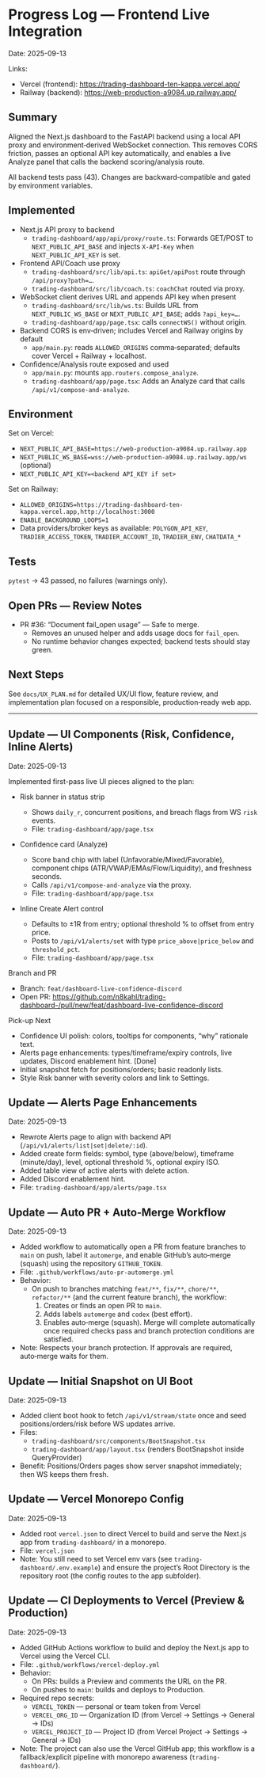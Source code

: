 # Progress Log — Frontend Live Integration

Date: 2025-09-13

Links:
- Vercel (frontend): https://trading-dashboard-ten-kappa.vercel.app/
- Railway (backend): https://web-production-a9084.up.railway.app/

## Summary

Aligned the Next.js dashboard to the FastAPI backend using a local API proxy and environment‑derived WebSocket connection. This removes CORS friction, passes an optional API key automatically, and enables a live Analyze panel that calls the backend scoring/analysis route.

All backend tests pass (43). Changes are backward‑compatible and gated by environment variables.

## Implemented

- Next.js API proxy to backend
  - `trading-dashboard/app/api/proxy/route.ts`: Forwards GET/POST to `NEXT_PUBLIC_API_BASE` and injects `X-API-Key` when `NEXT_PUBLIC_API_KEY` is set.
- Frontend API/Coach use proxy
  - `trading-dashboard/src/lib/api.ts`: `apiGet/apiPost` route through `/api/proxy?path=…`.
  - `trading-dashboard/src/lib/coach.ts`: `coachChat` routed via proxy.
- WebSocket client derives URL and appends API key when present
  - `trading-dashboard/src/lib/ws.ts`: Builds URL from `NEXT_PUBLIC_WS_BASE` or `NEXT_PUBLIC_API_BASE`; adds `?api_key=…`.
  - `trading-dashboard/app/page.tsx`: calls `connectWS()` without origin.
- Backend CORS is env‑driven; includes Vercel and Railway origins by default
  - `app/main.py`: reads `ALLOWED_ORIGINS` comma‑separated; defaults cover Vercel + Railway + localhost.
- Confidence/Analysis route exposed and used
  - `app/main.py`: mounts `app.routers.compose_analyze`.
  - `trading-dashboard/app/page.tsx`: Adds an Analyze card that calls `/api/v1/compose-and-analyze`.

## Environment

Set on Vercel:
- `NEXT_PUBLIC_API_BASE=https://web-production-a9084.up.railway.app`
- `NEXT_PUBLIC_WS_BASE=wss://web-production-a9084.up.railway.app/ws` (optional)
- `NEXT_PUBLIC_API_KEY=<backend API_KEY if set>`

Set on Railway:
- `ALLOWED_ORIGINS=https://trading-dashboard-ten-kappa.vercel.app,http://localhost:3000`
- `ENABLE_BACKGROUND_LOOPS=1`
- Data providers/broker keys as available: `POLYGON_API_KEY`, `TRADIER_ACCESS_TOKEN`, `TRADIER_ACCOUNT_ID`, `TRADIER_ENV`, `CHATDATA_*`

## Tests

`pytest` → 43 passed, no failures (warnings only).

## Open PRs — Review Notes

- PR #36: “Document fail_open usage” — Safe to merge.
  - Removes an unused helper and adds usage docs for `fail_open`.
  - No runtime behavior changes expected; backend tests should stay green.

## Next Steps

See `docs/UX_PLAN.md` for detailed UX/UI flow, feature review, and implementation plan focused on a responsible, production‑ready web app.

---

## Update — UI Components (Risk, Confidence, Inline Alerts)

Date: 2025-09-13

Implemented first-pass live UI pieces aligned to the plan:

- Risk banner in status strip
  - Shows `daily_r`, concurrent positions, and breach flags from WS `risk` events.
  - File: `trading-dashboard/app/page.tsx`

- Confidence card (Analyze)
  - Score band chip with label (Unfavorable/Mixed/Favorable), component chips (ATR/VWAP/EMAs/Flow/Liquidity), and freshness seconds.
  - Calls `/api/v1/compose-and-analyze` via the proxy.
  - File: `trading-dashboard/app/page.tsx`

- Inline Create Alert control
  - Defaults to ±1R from entry; optional threshold % to offset from entry price.
  - Posts to `/api/v1/alerts/set` with type `price_above|price_below` and `threshold_pct`.
  - File: `trading-dashboard/app/page.tsx`

Branch and PR
- Branch: `feat/dashboard-live-confidence-discord`
- Open PR: https://github.com/n8kahl/trading-dashboard-/pull/new/feat/dashboard-live-confidence-discord

Pick-up Next
- Confidence UI polish: colors, tooltips for components, “why” rationale text.
- Alerts page enhancements: types/timeframe/expiry controls, live updates, Discord enablement hint. [Done]
- Initial snapshot fetch for positions/orders; basic readonly lists.
- Style Risk banner with severity colors and link to Settings.

## Update — Alerts Page Enhancements

Date: 2025-09-13

- Rewrote Alerts page to align with backend API (`/api/v1/alerts/list|set|delete/:id`).
- Added create form fields: symbol, type (above/below), timeframe (minute/day), level, optional threshold %, optional expiry ISO.
- Added table view of active alerts with delete action.
- Added Discord enablement hint.
- File: `trading-dashboard/app/alerts/page.tsx`

## Update — Auto PR + Auto‑Merge Workflow

Date: 2025-09-13

- Added workflow to automatically open a PR from feature branches to `main` on push, label it `automerge`, and enable GitHub’s auto‑merge (squash) using the repository `GITHUB_TOKEN`.
- File: `.github/workflows/auto-pr-automerge.yml`
- Behavior:
  - On push to branches matching `feat/**`, `fix/**`, `chore/**`, `refactor/**` (and the current feature branch), the workflow:
    1) Creates or finds an open PR to `main`.
    2) Adds labels `automerge` and `codex` (best effort).
    3) Enables auto‑merge (squash). Merge will complete automatically once required checks pass and branch protection conditions are satisfied.
- Note: Respects your branch protection. If approvals are required, auto‑merge waits for them.

## Update — Initial Snapshot on UI Boot

Date: 2025-09-13

- Added client boot hook to fetch `/api/v1/stream/state` once and seed positions/orders/risk before WS updates arrive.
- Files:
  - `trading-dashboard/src/components/BootSnapshot.tsx`
  - `trading-dashboard/app/layout.tsx` (renders BootSnapshot inside QueryProvider)
- Benefit: Positions/Orders pages show server snapshot immediately; then WS keeps them fresh.

## Update — Vercel Monorepo Config

Date: 2025-09-13

- Added root `vercel.json` to direct Vercel to build and serve the Next.js app from `trading-dashboard/` in a monorepo.
- File: `vercel.json`
- Note: You still need to set Vercel env vars (see `trading-dashboard/.env.example`) and ensure the project’s Root Directory is the repository root (the config routes to the app subfolder).

## Update — CI Deployments to Vercel (Preview & Production)

Date: 2025-09-13

- Added GitHub Actions workflow to build and deploy the Next.js app to Vercel using the Vercel CLI.
- File: `.github/workflows/vercel-deploy.yml`
- Behavior:
  - On PRs: builds a Preview and comments the URL on the PR.
  - On pushes to `main`: builds and deploys to Production.
- Required repo secrets:
  - `VERCEL_TOKEN` — personal or team token from Vercel
  - `VERCEL_ORG_ID` — Organization ID (from Vercel → Settings → General → IDs)
  - `VERCEL_PROJECT_ID` — Project ID (from Vercel Project → Settings → General → IDs)
- Note: The project can also use the Vercel GitHub app; this workflow is a fallback/explicit pipeline with monorepo awareness (`trading-dashboard/`).
